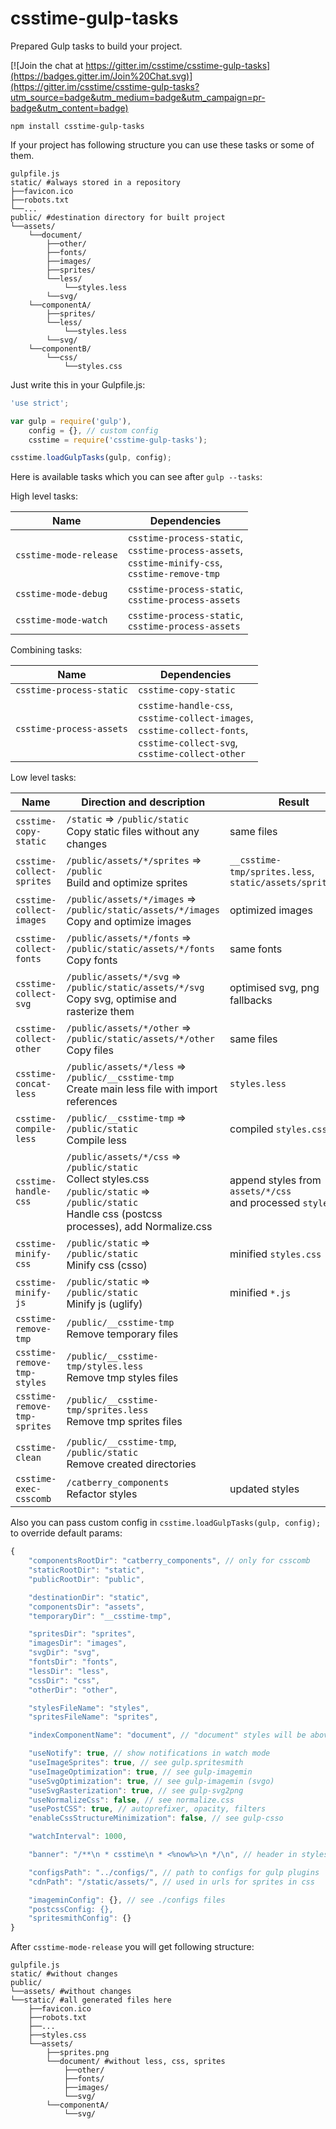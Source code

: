 # csstime-gulp-tasks

Prepared Gulp tasks to build your project.

[![Join the chat at https://gitter.im/csstime/csstime-gulp-tasks](https://badges.gitter.im/Join%20Chat.svg)](https://gitter.im/csstime/csstime-gulp-tasks?utm_source=badge&utm_medium=badge&utm_campaign=pr-badge&utm_content=badge)

```
npm install csstime-gulp-tasks
```

If your project has following structure you can use these tasks or some of them.

```
gulpfile.js
static/ #always stored in a repository
├──favicon.ico
├──robots.txt
└──...
public/ #destination directory for built project
└──assets/
	└──document/
		├──other/
		├──fonts/
		├──images/
		├──sprites/
		└──less/
			└──styles.less
		└──svg/
	└──componentA/
		├──sprites/
		└──less/
        	└──styles.less
		└──svg/
	└──componentB/
		└──css/
			└──styles.css
```

Just write this in your Gulpfile.js:
```javascript
'use strict';

var gulp = require('gulp'),
    config = {}, // custom config
    csstime = require('csstime-gulp-tasks');

csstime.loadGulpTasks(gulp, config);
```

Here is available tasks which you can see after `gulp --tasks`:

High level tasks:

| Name						| Dependencies																												|
|---------------------------|---------------------------------------------------------------------------------------------------------------------------|
| `csstime-mode-release`	| `csstime-process-static`,<br>`csstime-process-assets`,<br>`csstime-minify-css`,<br>`csstime-remove-tmp`					|
| `csstime-mode-debug`		| `csstime-process-static`,<br>`csstime-process-assets`																		|
| `csstime-mode-watch`		| `csstime-process-static`,<br>`csstime-process-assets`																		|

Combining tasks:

| Name						| Dependencies																															|
|---------------------------|---------------------------------------------------------------------------------------------------------------------------------------|
| `csstime-process-static`	| `csstime-copy-static`																													|
| `csstime-process-assets`	| `csstime-handle-css`,<br>`csstime-collect-images`,<br>`csstime-collect-fonts`,<br>`csstime-collect-svg`,<br>`csstime-collect-other`	|

Low level tasks:

| Name						| Direction and description																				| Result																|
|---------------------------|-------------------------------------------------------------------------------------------------------|-----------------------------------------------------------------------|
| `csstime-copy-static`		| `/static` => `/public/static`<br>Copy static files without any changes								| same files															|
| `csstime-collect-sprites`	| `/public/assets/*/sprites` => `/public`<br>Build and optimize sprites									| `__csstime-tmp/sprites.less`,<br>`static/assets/sprites.png`			|
| `csstime-collect-images`	| `/public/assets/*/images` => `/public/static/assets/*/images`<br>Copy and optimize images				| optimized images														|
| `csstime-collect-fonts`	| `/public/assets/*/fonts` => `/public/static/assets/*/fonts`<br>Copy fonts								| same fonts															|
| `csstime-collect-svg`	    | `/public/assets/*/svg` => `/public/static/assets/*/svg`<br>Copy svg, optimise and rasterize them		| optimised svg, png fallbacks											|
| `csstime-collect-other`	| `/public/assets/*/other` => `/public/static/assets/*/other`<br>Copy files								| same files															|
| `csstime-concat-less`		| `/public/assets/*/less` => `/public/__csstime-tmp`<br>Create main less file with import references	| `styles.less`															|
| `csstime-compile-less`	| `/public/__csstime-tmp` => `/public/static`<br>Compile less											| compiled `styles.css`													|
| `csstime-handle-css`		| `/public/assets/*/css` => `/public/static`<br>Collect styles.css<br>`/public/static` => `/public/static`<br>Handle css (postcss processes), add Normalize.css	| append styles from `assets/*/css`<br>and processed `styles.css`	|
| `csstime-minify-css`		| `/public/static` => `/public/static`<br>Minify css (csso)												| minified `styles.css`													|
| `csstime-minify-js`		| `/public/static` => `/public/static`<br>Minify js (uglify)											| minified `*.js`														|
| `csstime-remove-tmp`		| `/public/__csstime-tmp`<br>Remove temporary files														| 																		|
| `csstime-remove-tmp-styles`| `/public/__csstime-tmp/styles.less`<br>Remove tmp styles files			                            | 																		|
| `csstime-remove-tmp-sprites`| `/public/__csstime-tmp/sprites.less`<br>Remove tmp sprites files	                                | 																		|
| `csstime-clean`			| `/public/__csstime-tmp`,<br>`/public/static`<br>Remove created directories							| 																		|
| `csstime-exec-csscomb`	| `/catberry_components`<br>Refactor styles																| updated styles														|

Also you can pass custom config in `csstime.loadGulpTasks(gulp, config);` to override default params:
```javascript
{
	"componentsRootDir": "catberry_components", // only for csscomb
	"staticRootDir": "static",
	"publicRootDir": "public",

	"destinationDir": "static",
	"componentsDir": "assets",
	"temporaryDir": "__csstime-tmp",

	"spritesDir": "sprites",
	"imagesDir": "images",
	"svgDir": "svg",
	"fontsDir": "fonts",
	"lessDir": "less",
	"cssDir": "css",
	"otherDir": "other",

	"stylesFileName": "styles",
	"spritesFileName": "sprites",

	"indexComponentName": "document", // "document" styles will be above other components styles in styles.css

    "useNotify": true, // show notifications in watch mode
	"useImageSprites": true, // see gulp.spritesmith
	"useImageOptimization": true, // see gulp-imagemin
	"useSvgOptimization": true, // see gulp-imagemin (svgo)
	"useSvgRasterization": true, // see gulp-svg2png
	"useNormalizeCss": false, // see normalize.css
	"usePostCSS": true, // autoprefixer, opacity, filters
	"enableCssStructureMinimization": false, // see gulp-csso

    "watchInterval": 1000,

	"banner": "/**\n * csstime\n * <%now%>\n */\n", // header in styles.css, see gulp-header

	"configsPath": "../configs/", // path to configs for gulp plugins
	"cdnPath": "/static/assets/", // used in urls for sprites in css

	"imageminConfig": {}, // see ./configs files
	"postcssConfig: {},
	"spritesmithConfig": {}
}
```

After `csstime-mode-release` you will get following structure:
```
gulpfile.js
static/ #without changes
public/
└──assets/ #without changes
└──static/ #all generated files here
	├──favicon.ico
    ├──robots.txt
    ├──...
	├──styles.css
	└──assets/
		├──sprites.png
		└──document/ #without less, css, sprites
			├──other/
			├──fonts/
			├──images/
			└──svg/
		└──componentA/
			└──svg/
```